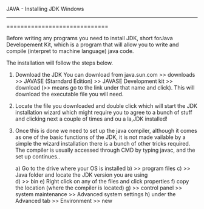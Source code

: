 JAVA - Installing JDK Windows
*****************************
=============================

Before writing any programs you need to install JDK, short forJava Developement Kit, which is a program that will allow you to write and compile (interpret to machine language) java code.

The installation will follow the steps below.

1. Download the JDK
   You can download from java.sun.com >> downloads >> JAVASE        (Starndard Edition) >> JAVASE Development kit >> download (>> means    go to the link under that name and click). This will download the       executable file you will need.

2. Locate the file you downloaded and double click which will start the    JDK installation wizard which might require you to agree to a bunch     of stuff and clicking next a couple of times and ou a la,JDK       installed! 

3. Once this is done we need to set up the java compiler, although it 	   comes as one of the basic functions of the JDK, it is not made          vailable by a simple the wizard installation there is a bunch of        other tricks required. The compiler is usually accessed through      CMD by typing javac, and the set up continues..

	a) Go to the drive where your OS is installed 
	b) >> program files 
	c) >> Java folder and locate the JDK version you are using	
	d) >> bin
	e) Right click on any of the files and click properties
	f) copy the location (where the compiler is located)
	g) >> control panel >> system maintenance >> Advanced system 		   settings
	h) under the Advanced tab >> Environment >> new
	


